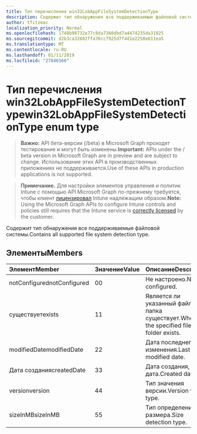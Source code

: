 ```yaml
---
title: Тип перечисления win32LobAppFileSystemDetectionType
description: Содержит тип обнаружения все поддерживаемые файловой системы.
author: tfitzmac
localization_priority: Normal
ms.openlocfilehash: 1748b98732e77c8da7360dbd7a4474235da31925
ms.sourcegitcommit: d2b3ca32602ffa76cc7925d7f4d1e2258e611ea5
ms.translationtype: MT
ms.contentlocale: ru-RU
ms.lasthandoff: 01/11/2019
ms.locfileid: "27846566"
---
```

# <a name="win32lobappfilesystemdetectiontype-enum-type"></a><span data-ttu-id="86b76-103">Тип перечисления win32LobAppFileSystemDetectionType</span><span class="sxs-lookup"><span data-stu-id="86b76-103">win32LobAppFileSystemDetectionType enum type</span></span>

> <span data-ttu-id="86b76-104">**Важно:** API бета-версии (/beta) в Microsoft Graph проходят тестирование и могут быть изменены.</span><span class="sxs-lookup"><span data-stu-id="86b76-104">**Important:** APIs under the / beta version in Microsoft Graph are in preview and are subject to change.</span></span> <span data-ttu-id="86b76-105">Использование этих API в производственных приложениях не поддерживается.</span><span class="sxs-lookup"><span data-stu-id="86b76-105">Use of these APIs in production applications is not supported.</span></span>

> <span data-ttu-id="86b76-106">**Примечание.** Для настройки элементов управления и политик Intune с помощью API Microsoft Graph по-прежнему требуется, чтобы клиент [лицензировал](https://go.microsoft.com/fwlink/?linkid=839381) Intune надлежащим образом.</span><span class="sxs-lookup"><span data-stu-id="86b76-106">**Note:** Using the Microsoft Graph APIs to configure Intune controls and policies still requires that the Intune service is [correctly licensed](https://go.microsoft.com/fwlink/?linkid=839381) by the customer.</span></span>

<span data-ttu-id="86b76-107">Содержит тип обнаружения все поддерживаемые файловой системы.</span><span class="sxs-lookup"><span data-stu-id="86b76-107">Contains all supported file system detection type.</span></span>
## <a name="members"></a><span data-ttu-id="86b76-108">Элементы</span><span class="sxs-lookup"><span data-stu-id="86b76-108">Members</span></span>
|<span data-ttu-id="86b76-109">Элемент</span><span class="sxs-lookup"><span data-stu-id="86b76-109">Member</span></span>|<span data-ttu-id="86b76-110">Значение</span><span class="sxs-lookup"><span data-stu-id="86b76-110">Value</span></span>|<span data-ttu-id="86b76-111">Описание</span><span class="sxs-lookup"><span data-stu-id="86b76-111">Description</span></span>|
|:---|:---|:---|
|<span data-ttu-id="86b76-112">notConfigured</span><span class="sxs-lookup"><span data-stu-id="86b76-112">notConfigured</span></span>|<span data-ttu-id="86b76-113">0</span><span class="sxs-lookup"><span data-stu-id="86b76-113">0</span></span>|<span data-ttu-id="86b76-114">Не настроено.</span><span class="sxs-lookup"><span data-stu-id="86b76-114">Not configured.</span></span>|
|<span data-ttu-id="86b76-115">существует</span><span class="sxs-lookup"><span data-stu-id="86b76-115">exists</span></span>|<span data-ttu-id="86b76-116">1</span><span class="sxs-lookup"><span data-stu-id="86b76-116">1</span></span>|<span data-ttu-id="86b76-117">Является ли указанный файл или папка существует.</span><span class="sxs-lookup"><span data-stu-id="86b76-117">Whether the specified file or folder exists.</span></span>|
|<span data-ttu-id="86b76-118">modifiedDate</span><span class="sxs-lookup"><span data-stu-id="86b76-118">modifiedDate</span></span>|<span data-ttu-id="86b76-119">2</span><span class="sxs-lookup"><span data-stu-id="86b76-119">2</span></span>|<span data-ttu-id="86b76-120">Дата последнего изменения.</span><span class="sxs-lookup"><span data-stu-id="86b76-120">Last modified date.</span></span>|
|<span data-ttu-id="86b76-121">Дата создания</span><span class="sxs-lookup"><span data-stu-id="86b76-121">createdDate</span></span>|<span data-ttu-id="86b76-122">3</span><span class="sxs-lookup"><span data-stu-id="86b76-122">3</span></span>|<span data-ttu-id="86b76-123">Дата создания, дата.</span><span class="sxs-lookup"><span data-stu-id="86b76-123">Created date.</span></span>|
|<span data-ttu-id="86b76-124">version</span><span class="sxs-lookup"><span data-stu-id="86b76-124">version</span></span>|<span data-ttu-id="86b76-125">4</span><span class="sxs-lookup"><span data-stu-id="86b76-125">4</span></span>|<span data-ttu-id="86b76-126">Тип значения версии.</span><span class="sxs-lookup"><span data-stu-id="86b76-126">Version value type.</span></span>|
|<span data-ttu-id="86b76-127">sizeInMB</span><span class="sxs-lookup"><span data-stu-id="86b76-127">sizeInMB</span></span>|<span data-ttu-id="86b76-128">5</span><span class="sxs-lookup"><span data-stu-id="86b76-128">5</span></span>|<span data-ttu-id="86b76-129">Тип определения размера.</span><span class="sxs-lookup"><span data-stu-id="86b76-129">Size detection type.</span></span>|





